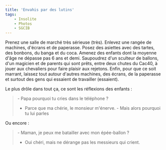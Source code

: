 ```yaml
---
title: 'Envahis par des lutins'
tags:
    - Insolite
    - Photos
    - SGCIB
---
```


Prenez une salle de marché très sérieuse (très). Enlevez une rangée de machines, d'écrans et de paperasse. Posez des asiettes avec des tartes, des bonbons, du banga et du coca. Amenez des enfants dont la moyenne d'âge ne dépasse pas 6 ans et demi. Saupoudrez d'un sculteur de ballons, d'un magicien et de parents qui sont prêts, entre deux chutes du Cac40, à jouer aux chevaliers pour faire plaisir aux rejetons. Enfin, pour que ce soit marrant, laissez tout autour d'autres machines, des écrans, de la paperasse et surtout des gens qui essaient de travailler (essaient).

Le plus drôle dans tout ça, ce sont les réflexions des enfants :

> &#45; Papa pourquoi tu cries dans le téléphone ?
>
> -   Parce que ma chérie, le monsieur m'énerve. - Mais alors pourquoi tu lui parles

Ou encore :

> &#45; Maman, je peux me batailler avec mon épée-ballon ?
>
> -   Oui chéri, mais ne dérange pas les messieurs qui crient.
